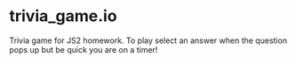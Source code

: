 # trivia_game.io
Trivia game for JS2 homework.
To play select an answer when the question pops up but be quick you are on a timer!
